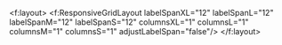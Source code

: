 <f:layout>
  <f:ResponsiveGridLayout
      labelSpanXL="12"
      labelSpanL="12"
      labelSpanM="12"
      labelSpanS="12"
      columnsXL="1"
      columnsL="1"
      columnsM="1"
      columnsS="1"
      adjustLabelSpan="false"/>
</f:layout>
